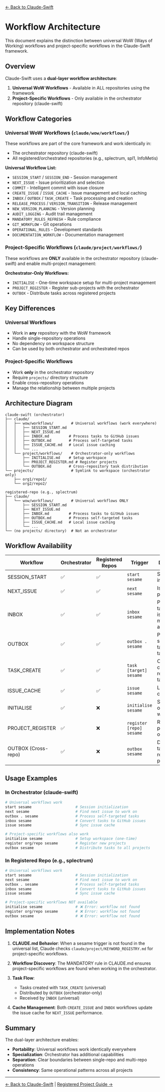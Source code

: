 [← Back to Claude-Swift](../README.md)

# Workflow Architecture

This document explains the distinction between universal WoW (Ways of Working) workflows and project-specific workflows in the Claude-Swift framework.

## Overview

Claude-Swift uses a **dual-layer workflow architecture**:

1. **Universal WoW Workflows** - Available in ALL repositories using the framework
2. **Project-Specific Workflows** - Only available in the orchestrator repository (claude-swift)

## Workflow Categories

### Universal WoW Workflows (`claude/wow/workflows/`)

These workflows are part of the core framework and work identically in:
- The orchestrator repository (claude-swift)
- All registered/orchestrated repositories (e.g., splectrum, spl1, InfoMetis)

**Universal Workflow List:**
- `SESSION_START` / `SESSION_END` - Session management
- `NEXT_ISSUE` - Issue prioritization and selection
- `COMMIT` - Intelligent commit with issue closure
- `CREATE_ISSUE` / `ISSUE_CACHE` - Issue management and local caching
- `INBOX` / `OUTBOX` / `TASK_CREATE` - Task processing and creation
- `RELEASE_PROCESS` / `VERSION_TRANSITION` - Release management
- `NEW_VERSION_PLANNING` - Version planning
- `AUDIT_LOGGING` - Audit trail management
- `MANDATORY_RULES_REFRESH` - Rule compliance
- `GIT_WORKFLOW` - Git operations
- `OPERATIONAL_RULES` - Development standards
- `DOCUMENTATION_WORKFLOW` - Documentation management

### Project-Specific Workflows (`claude/project/workflows/`)

These workflows are **ONLY** available in the orchestrator repository (claude-swift) and enable multi-project management:

**Orchestrator-Only Workflows:**
- `INITIALISE` - One-time workspace setup for multi-project management
- `PROJECT_REGISTER` - Register sub-projects with the orchestrator
- `OUTBOX` - Distribute tasks across registered projects

## Key Differences

### Universal Workflows
- Work in **any** repository with the WoW framework
- Handle single-repository operations
- No dependency on workspace structure
- Can be used by both orchestrator and orchestrated repos

### Project-Specific Workflows  
- Work **only** in the orchestrator repository
- Require `projects/` directory structure
- Enable cross-repository operations
- Manage the relationship between multiple projects

## Architecture Diagram

```
claude-swift (orchestrator)
├── claude/
│   ├── wow/workflows/        # Universal workflows (work everywhere)
│   │   ├── SESSION_START.md
│   │   ├── NEXT_ISSUE.md
│   │   ├── INBOX.md         # Process tasks to GitHub issues
│   │   ├── OUTBOX.md        # Process self-targeted tasks
│   │   ├── ISSUE_CACHE.md   # Local issue caching
│   │   └── ...
│   └── project/workflows/    # Orchestrator-only workflows
│       ├── INITIALISE.md    # Setup workspace
│       ├── PROJECT_REGISTER.md # Register projects
│       └── OUTBOX.md        # Cross-repository task distribution
└── projects/                 # Symlink to workspace (orchestrator only)
    ├── org1/repo1/
    └── org2/repo2/

registered-repo (e.g., splectrum)
├── claude/
│   └── wow/workflows/        # Universal workflows ONLY
│       ├── SESSION_START.md
│       ├── NEXT_ISSUE.md
│       ├── INBOX.md         # Process tasks to GitHub issues
│       ├── OUTBOX.md        # Process self-targeted tasks
│       ├── ISSUE_CACHE.md   # Local issue caching
│       └── ...
└── (no projects/ directory)  # Not an orchestrator
```

## Workflow Availability

| Workflow | Orchestrator | Registered Repos | Trigger | Description |
|----------|--------------|------------------|---------|-------------|
| SESSION_START | ✅ | ✅ | `start sesame` | Session initialization |
| NEXT_ISSUE | ✅ | ✅ | `next sesame` | Issue prioritization |
| INBOX | ✅ | ✅ | `inbox sesame` | Process tasks to issues (with milestone assignment) |
| OUTBOX | ✅ | ✅ | `outbox . sesame` | Process self-targeted tasks |
| TASK_CREATE | ✅ | ✅ | `task [target] sesame` | Create cross-repository tasks |
| ISSUE_CACHE | ✅ | ✅ | `issue sesame` | Local issue caching |
| INITIALISE | ✅ | ❌ | `initialise sesame` | Setup orchestrator workspace |
| PROJECT_REGISTER | ✅ | ❌ | `register [repo] sesame` | Register projects for orchestration |
| OUTBOX (Cross-repo) | ✅ | ❌ | `outbox sesame` | Distribute tasks to all registered projects |

## Usage Examples

### In Orchestrator (claude-swift)
```bash
# Universal workflows work
start sesame                    # Session initialization
next sesame                     # Find next issue to work on
outbox . sesame                 # Process self-targeted tasks
inbox sesame                    # Convert tasks to GitHub issues
issue sesame                    # Sync issue cache

# Project-specific workflows also work
initialise sesame               # Setup workspace (one-time)
register org/repo sesame        # Register new projects
outbox sesame                   # Distribute tasks to all projects
```

### In Registered Repo (e.g., splectrum)
```bash
# Universal workflows work
start sesame                    # Session initialization
next sesame                     # Find next issue to work on
outbox . sesame                 # Process self-targeted tasks
inbox sesame                    # Convert tasks to GitHub issues
issue sesame                    # Sync issue cache

# Project-specific workflows NOT available
initialise sesame               # ❌ Error: workflow not found
register org/repo sesame        # ❌ Error: workflow not found
outbox sesame                   # ❌ Error: workflow not found
```

## Implementation Notes

1. **CLAUDE.md Behavior**: When a sesame trigger is not found in the universal list, Claude checks `claude/project/KEYWORD_REGISTRY.md` for project-specific workflows.

2. **Workflow Discovery**: The MANDATORY rule in CLAUDE.md ensures project-specific workflows are found when working in the orchestrator.

3. **Task Flow**: 
   - Tasks created with `TASK_CREATE` (universal)
   - Distributed by `OUTBOX` (orchestrator-only)
   - Received by `INBOX` (universal)

4. **Cache Management**: Both `CREATE_ISSUE` and `INBOX` workflows update the issue cache for `NEXT_ISSUE` performance.

## Summary

The dual-layer architecture enables:
- **Portability**: Universal workflows work identically everywhere
- **Specialization**: Orchestrator has additional capabilities
- **Separation**: Clear boundaries between single-repo and multi-repo operations
- **Consistency**: Same operational patterns across all projects

---

[← Back to Claude-Swift](../README.md) | [Registered Project Guide →](registered-project-guide.md)